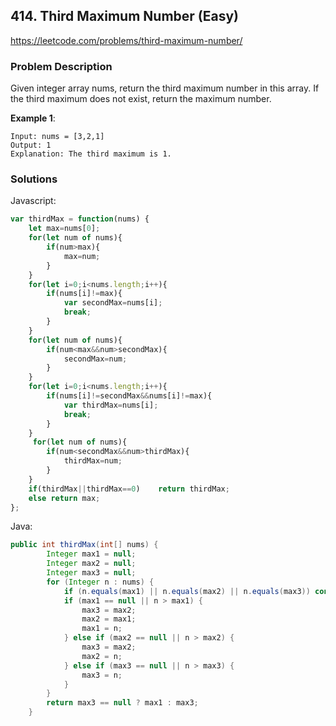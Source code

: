 
## 414. Third Maximum Number (Easy)
https://leetcode.com/problems/third-maximum-number/

### Problem Description

Given integer array nums, return the third maximum number in this array. If the third maximum does not exist, return the maximum number.

 
**Example 1**:
```
Input: nums = [3,2,1]
Output: 1
Explanation: The third maximum is 1.
```
### Solutions

Javascript:

```javascript
var thirdMax = function(nums) {
    let max=nums[0];
    for(let num of nums){
        if(num>max){
            max=num;
        }
    }
    for(let i=0;i<nums.length;i++){
        if(nums[i]!=max){
            var secondMax=nums[i];
            break;
        }
    }
    for(let num of nums){
        if(num<max&&num>secondMax){
            secondMax=num;
        }
    }
    for(let i=0;i<nums.length;i++){
        if(nums[i]!=secondMax&&nums[i]!=max){
            var thirdMax=nums[i];
            break;
        }
    }
     for(let num of nums){       
        if(num<secondMax&&num>thirdMax){
            thirdMax=num;
        }
    }
    if(thirdMax||thirdMax==0)    return thirdMax;
    else return max;
};
```



Java:

```java
public int thirdMax(int[] nums) {
        Integer max1 = null;
        Integer max2 = null;
        Integer max3 = null;
        for (Integer n : nums) {
            if (n.equals(max1) || n.equals(max2) || n.equals(max3)) continue;
            if (max1 == null || n > max1) {
                max3 = max2;
                max2 = max1;
                max1 = n;
            } else if (max2 == null || n > max2) {
                max3 = max2;
                max2 = n;
            } else if (max3 == null || n > max3) {
                max3 = n;
            }
        }
        return max3 == null ? max1 : max3;
    }
```
